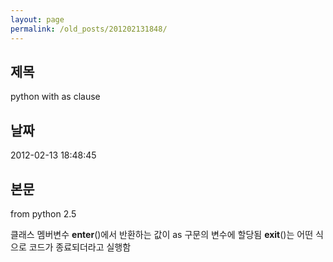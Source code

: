 ```yaml
---
layout: page
permalink: /old_posts/201202131848/
---
```


## 제목
python with as clause

## 날짜
2012-02-13 18:48:45

## 본문
from python 2.5

클래스 멤버변수
__enter__()에서 반환하는 값이 as 구문의 변수에 할당됨
__exit__()는 어떤 식으로 코드가 종료되더라고 실행함